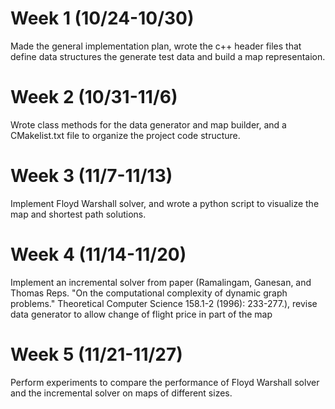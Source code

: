 # Week 1 (10/24-10/30)

Made the general implementation plan, wrote the c++ header files that define data structures the generate test data and build a map representaion. 

# Week 2 (10/31-11/6)

Wrote class methods for the data generator and map builder, and a CMakelist.txt file to organize the project code structure.

# Week 3 (11/7-11/13)

Implement Floyd Warshall solver, and wrote a python script to visualize the map and shortest path solutions.

# Week 4 (11/14-11/20)

Implement an incremental solver from paper (Ramalingam, Ganesan, and Thomas Reps. "On the computational complexity of dynamic graph problems." Theoretical Computer Science 158.1-2 (1996): 233-277.), revise data generator to allow change of flight price in part of the map

# Week 5 (11/21-11/27)

Perform experiments to compare the performance of Floyd Warshall solver and the incremental solver on maps of different sizes.  